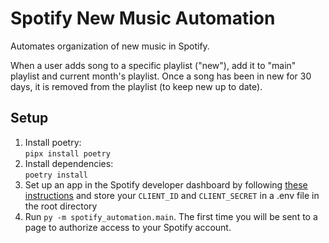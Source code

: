 # Spotify New Music Automation

Automates organization of new music in Spotify.

When a user adds song to a specific playlist ("new"), add it to "main" playlist and current month's playlist. Once a song has been in new for 30 days, it is removed from the playlist (to keep new up to date).

## Setup
1. Install poetry: \
    `pipx install poetry`
2. Install dependencies: \
   `poetry install`
3. Set up an app in the Spotify developer dashboard by following [these instructions](https://developer.spotify.com/documentation/web-api) and store your `CLIENT_ID` and `CLIENT_SECRET` in a .env file in the root directory
4. Run `py -m spotify_automation.main`. The first time you will be sent to a page to authorize access to your Spotify account.
